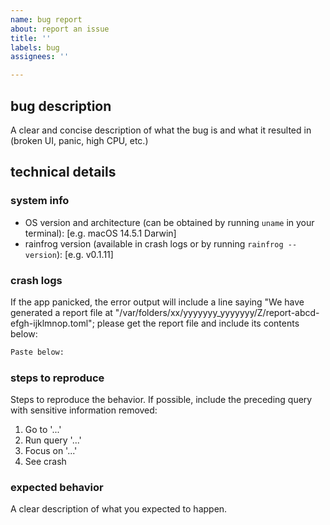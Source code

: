 ```yaml
---
name: bug report
about: report an issue
title: ''
labels: bug
assignees: ''

---
```


## bug description
A clear and concise description of what the bug is and what it resulted in (broken UI, panic, high CPU, etc.)

## technical details

### system info
 - OS version and architecture (can be obtained by running `uname` in your terminal): [e.g. macOS 14.5.1 Darwin]
 - rainfrog version (available in crash logs or by running `rainfrog --version`): [e.g. v0.1.11]

### crash logs
If the app panicked, the error output will include a line saying "We have generated a report file at "/var/folders/xx/yyyyyyy_yyyyyyy/Z/report-abcd-efgh-ijklmnop.toml"; please get the report file and include its contents below:
```sh
Paste below:

```

### steps to reproduce
Steps to reproduce the behavior. If possible, include the preceding query with sensitive information removed:
1. Go to '...'
2. Run query '...' 
3. Focus on '...'
4. See crash

### expected behavior
A clear description of what you expected to happen.

